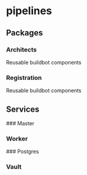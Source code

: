 # pipelines

## Packages

### Architects

Reusable buildbot components

### Registration

Reusable buildbot components

## Services

### Master

### Worker

### Postgres

### Vault
